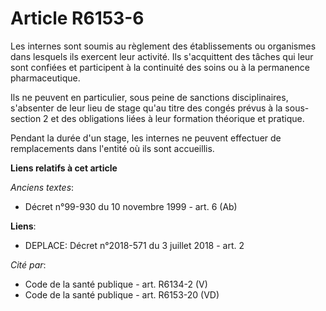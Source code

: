 # Article R6153-6

Les internes sont soumis au règlement des établissements ou organismes dans lesquels ils exercent leur activité. Ils
s'acquittent des tâches qui leur sont confiées et participent à la continuité des soins ou à la permanence pharmaceutique. 

Ils ne peuvent en particulier, sous peine de sanctions disciplinaires, s'absenter de leur lieu de stage qu'au titre des
congés prévus à la sous-section 2 et des obligations liées à leur formation théorique et pratique. 

Pendant la durée d'un stage, les internes ne peuvent effectuer de remplacements dans l'entité où ils sont accueillis.

**Liens relatifs à cet article**

_Anciens textes_:

  - Décret n°99-930 du 10 novembre 1999 - art. 6 (Ab)

**Liens**:

  - DEPLACE: Décret n°2018-571 du 3 juillet 2018 - art. 2

_Cité par_:

  - Code de la santé publique - art. R6134-2 (V)
  - Code de la santé publique - art. R6153-20 (VD)
